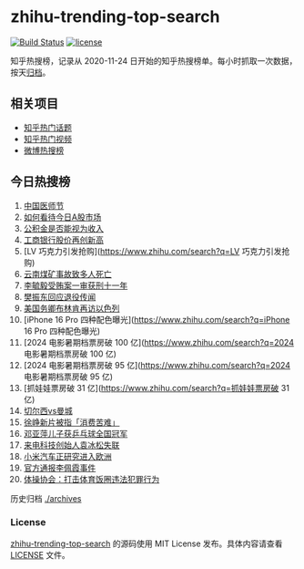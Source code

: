 # zhihu-trending-top-search

[![Build Status](https://github.com/justjavac/zhihu-trending-top-search/workflows/ci/badge.svg?branch=main)](https://github.com/justjavac/zhihu-trending-top-search/actions)
[![license](https://img.shields.io/github/license/justjavac/zhihu-trending-top-search)](https://github.com/justjavac/zhihu-trending-top-search/blob/main/LICENSE)

知乎热搜榜，记录从 2020-11-24
日开始的知乎热搜榜单。每小时抓取一次数据，按天[归档](./archives)。

## 相关项目

- [知乎热门话题](https://github.com/justjavac/zhihu-trending-hot-questions)
- [知乎热门视频](https://github.com/justjavac/zhihu-trending-hot-video)
- [微博热搜榜](https://github.com/justjavac/weibo-trending-hot-search)

## 今日热搜榜

<!-- BEGIN -->
<!-- 最后更新时间 Wed Aug 21 2024 15:06:49 GMT+0800 (China Standard Time) -->

1. [中国医师节](https://www.zhihu.com/search?q=中国医师节)
1. [如何看待今日A股市场](https://www.zhihu.com/search?q=如何看待今日A股市场)
1. [公积金是否能视为收入](https://www.zhihu.com/search?q=公积金是否能视为收入)
1. [工商银行股价再创新高](https://www.zhihu.com/search?q=工商银行股价再创新高)
1. [LV 巧克力引发抢购](https://www.zhihu.com/search?q=LV 巧克力引发抢购)
1. [云南煤矿事故致多人死亡](https://www.zhihu.com/search?q=云南煤矿事故致多人死亡)
1. [李毓毅受贿案一审获刑十一年](https://www.zhihu.com/search?q=李毓毅受贿案一审获刑十一年)
1. [樊振东回应退役传闻](https://www.zhihu.com/search?q=樊振东回应退役传闻)
1. [美国务卿布林肯再访以色列](https://www.zhihu.com/search?q=美国务卿布林肯再访以色列)
1. [iPhone 16 Pro 四种配色曝光](https://www.zhihu.com/search?q=iPhone 16 Pro
   四种配色曝光)
1. [2024 电影暑期档票房破 100 亿](https://www.zhihu.com/search?q=2024
   电影暑期档票房破 100 亿)
1. [2024 电影暑期档票房破 95 亿](https://www.zhihu.com/search?q=2024
   电影暑期档票房破 95 亿)
1. [抓娃娃票房破 31 亿](https://www.zhihu.com/search?q=抓娃娃票房破 31 亿)
1. [切尔西vs曼城](https://www.zhihu.com/search?q=切尔西vs曼城)
1. [徐峥新片被指「消费苦难」](https://www.zhihu.com/search?q=徐峥新片被指「消费苦难」)
1. [邓亚萍儿子获乒乓球全国冠军](https://www.zhihu.com/search?q=邓亚萍儿子获乒乓球全国冠军)
1. [来电科技创始人袁冰松失联](https://www.zhihu.com/search?q=来电科技创始人袁冰松失联)
1. [小米汽车正研究进入欧洲](https://www.zhihu.com/search?q=小米汽车正研究进入欧洲)
1. [官方通报李佩霞事件](https://www.zhihu.com/search?q=官方通报李佩霞事件)
1. [体操协会：打击体育饭圈违法犯罪行为](https://www.zhihu.com/search?q=体操协会：打击体育饭圈违法犯罪行为)

<!-- END -->

历史归档 [./archives](./archives)

### License

[zhihu-trending-top-search](https://github.com/justjavac/zhihu-trending-top-search)
的源码使用 MIT License 发布。具体内容请查看 [LICENSE](./LICENSE) 文件。
